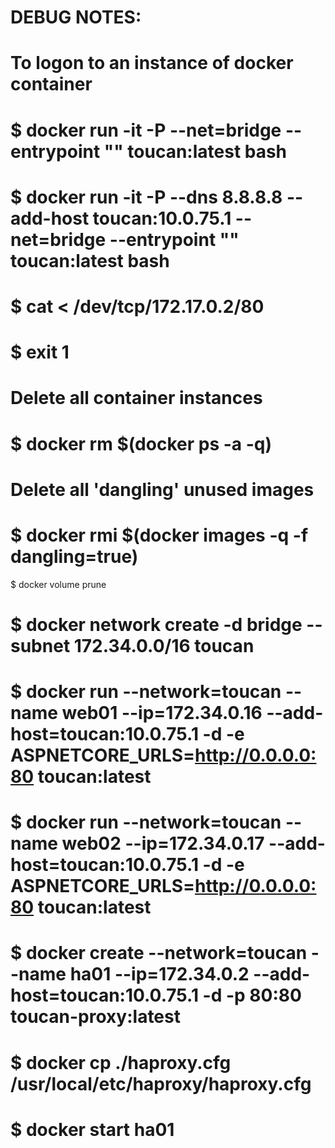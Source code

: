 
# DEBUG NOTES:
# To logon to an instance of docker container

# $ docker run -it -P --net=bridge --entrypoint "" toucan:latest bash
# $ docker run -it -P --dns 8.8.8.8 --add-host toucan:10.0.75.1 --net=bridge --entrypoint "" toucan:latest bash
# $ cat < /dev/tcp/172.17.0.2/80
# $ exit 1

# Delete all container instances
# $ docker rm $(docker ps -a -q)

# Delete all 'dangling' unused images
# $ docker rmi $(docker images -q -f dangling=true)

$ docker volume prune

# $ docker network create -d bridge --subnet 172.34.0.0/16 toucan
# $ docker run --network=toucan --name web01 --ip=172.34.0.16 --add-host=toucan:10.0.75.1  -d -e ASPNETCORE_URLS=http://0.0.0.0:80 toucan:latest
# $ docker run --network=toucan --name web02 --ip=172.34.0.17 --add-host=toucan:10.0.75.1 -d -e ASPNETCORE_URLS=http://0.0.0.0:80 toucan:latest
# $ docker create --network=toucan --name ha01 --ip=172.34.0.2 --add-host=toucan:10.0.75.1 -d -p 80:80  toucan-proxy:latest
# $ docker cp ./haproxy.cfg /usr/local/etc/haproxy/haproxy.cfg
# $ docker start ha01 